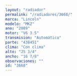 ```yaml
---
layout: "radiador"
permalink: "/radiadores/3668/"
marca: "Lincoln"
modelo: "MKZ"
ano: "2009"
motor: "V6 3.5"
transmision: "Automática"
parte: "438451"
clima: "Con clima"
alto: "25 3/4"
ancho: "16 7/8"
observaciones: ""
id: "3668"
---
```


